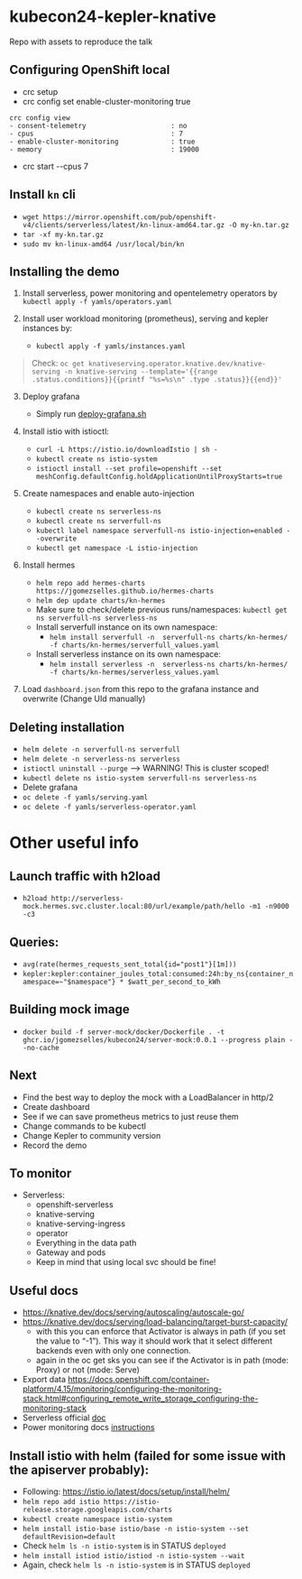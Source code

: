 # kubecon24-kepler-knative
Repo with assets to reproduce the talk

## Configuring OpenShift local
* crc setup
* crc config set enable-cluster-monitoring true

```
crc config view
- consent-telemetry                     : no
- cpus                                  : 7
- enable-cluster-monitoring             : true
- memory                                : 19000

```

* crc start --cpus 7

## Install `kn` cli
   *  `wget https://mirror.openshift.com/pub/openshift-v4/clients/serverless/latest/kn-linux-amd64.tar.gz -O my-kn.tar.gz`
   *  `tar -xf my-kn.tar.gz`
   *  `sudo mv kn-linux-amd64 /usr/local/bin/kn`

## Installing the demo
1. Install serverless, power monitoring and opentelemetry operators by  `kubectl apply -f yamls/operators.yaml`

2. Install user workload monitoring (prometheus), serving and kepler instances by:
   * `kubectl apply -f yamls/instances.yaml`

> Check: `oc get knativeserving.operator.knative.dev/knative-serving -n knative-serving --template='{{range .status.conditions}}{{printf "%s=%s\n" .type .status}}{{end}}'`

3. Deploy grafana
   * Simply run [deploy-grafana.sh](https://github.com/sustainable-computing-io/kepler-operator/blob/v1alpha1/hack/dashboard/openshift/deploy-grafana.sh)

4. Install istio with istioctl:
   * `curl -L https://istio.io/downloadIstio | sh -`
   * `kubectl create ns istio-system`
   * `istioctl install --set profile=openshift --set meshConfig.defaultConfig.holdApplicationUntilProxyStarts=true`

6. Create namespaces and enable auto-injection
     * `kubectl create ns serverless-ns`
     * `kubectl create ns serverfull-ns`
     * `kubectl label namespace serverfull-ns istio-injection=enabled --overwrite`
     * `kubectl get namespace -L istio-injection`

7. Install hermes
   * `helm repo add hermes-charts https://jgomezselles.github.io/hermes-charts`
   * `helm dep update charts/kn-hermes`
   * Make sure to check/delete previous runs/namespaces: `kubectl get ns serverfull-ns serverless-ns`
   * Install serverfull instance on its own namespace:
     * `helm install serverfull -n  serverfull-ns charts/kn-hermes/ -f charts/kn-hermes/serverfull_values.yaml`
   * Install serverless instance on its own namespace:
     * `helm install serverless -n  serverless-ns charts/kn-hermes/ -f charts/kn-hermes/serverless_values.yaml`

8. Load `dashboard.json` from this repo to the grafana instance and overwrite (Change UId manually)

## Deleting installation
* `helm delete -n serverfull-ns serverfull`
* `helm delete -n serverless-ns serverless`
* `istioctl uninstall --purge` --> WARNING! This is cluster scoped!
* `kubectl delete ns istio-system serverfull-ns serverless-ns`
* Delete grafana
* `oc delete -f yamls/serving.yaml`
* `oc delete -f yamls/serverless-operator.yaml`

# Other useful info

## Launch traffic with h2load
  * `h2load http://serverless-mock.hermes.svc.cluster.local:80/url/example/path/hello -m1 -n9000 -c3`

## Queries:
   * `avg(rate(hermes_requests_sent_total{id="post1"}[1m]))`
   * `kepler:kepler:container_joules_total:consumed:24h:by_ns{container_namespace=~"$namespace"} * $watt_per_second_to_kWh`

## Building mock image
   * `docker build -f server-mock/docker/Dockerfile . -t ghcr.io/jgomezselles/kubecon24/server-mock:0.0.1 --progress plain --no-cache`

## Next
* Find the best way to deploy the mock with a LoadBalancer in http/2
* Create dashboard
* See if we can save prometheus metrics to just reuse them
* Change commands to be kubectl
* Change Kepler to community version
* Record the demo

## To monitor
* Serverless:
  * openshift-serverless
  * knative-serving
  * knative-serving-ingress
  * operator
  * Everything in the data path
  * Gateway and pods
  * Keep in mind that using local svc should be fine!

## Useful docs
* https://knative.dev/docs/serving/autoscaling/autoscale-go/ 
* https://knative.dev/docs/serving/load-balancing/target-burst-capacity/ 
  * with this you can enforce that Activator is always in path (if you set the value to “-1”). This way it should work that it select different backends even with only one connection.
  * again in the oc get sks you can see if the Activator is in path (mode: Proxy) or not (mode: Serve)
* Export data https://docs.openshift.com/container-platform/4.15/monitoring/configuring-the-monitoring-stack.html#configuring_remote_write_storage_configuring-the-monitoring-stack 
*  Serverless official [doc](https://docs.openshift.com/serverless/1.31/install/install-serverless-operator.html)
*  Power monitoring docs [instructions](https://docs.openshift.com/container-platform/4.14/observability/power_monitoring/installing-power-monitoring.html)


## Install istio with helm (failed for some issue with the apiserver probably):
   * Following: https://istio.io/latest/docs/setup/install/helm/
   * `helm repo add istio https://istio-release.storage.googleapis.com/charts`
   * `kubectl create namespace istio-system`
   * `helm install istio-base istio/base -n istio-system --set defaultRevision=default`
   * Check `helm ls -n istio-system` is in STATUS `deployed`
   * `helm install istiod istio/istiod -n istio-system --wait`
   * Again, check `helm ls -n istio-system` is in STATUS `deployed`